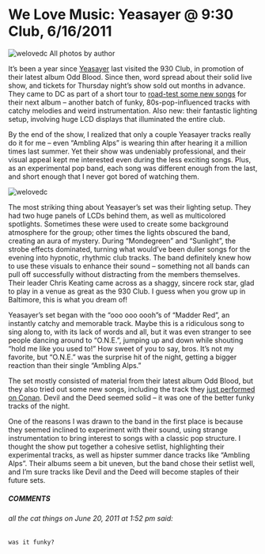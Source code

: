 # We Love Music: Yeasayer @ 9:30 Club, 6/16/2011
![welovedc](/content/images/yeasayer-930-club-6162011-2_5849707409_o.jpg "I AM AUTHOR")
All photos by author

It’s been a year since [Yeasayer](http://www.yeasayer.net/) last visited the 930 Club, in promotion of their latest album Odd Blood. Since then, word spread about their solid live show, and tickets for Thursday night’s show sold out months in advance. They came to DC as part of a short tour to [road-test some new songs](http://www.pitchfork.com/news/42808-video-yeasayer-play-new-songs-live/) for their next album – another batch of funky, 80s-pop-influenced tracks with catchy melodies and weird instrumentation. Also new: their fantastic lighting setup, involving huge LCD displays that illuminated the entire club.

By the end of the show, I realized that only a couple Yeasayer tracks really do it for me – even “Ambling Alps” is wearing thin after hearing it a million times last summer. Yet their show was undeniably professional, and their visual appeal kept me interested even during the less exciting songs. Plus, as an experimental pop band, each song was different enough from the last, and short enough that I never got bored of watching them.

![welovedc](/content/images/yeasayer-930-club-6162011-1_5850260672_o.jpg)

The most striking thing about Yeasayer’s set was their lighting setup. They had two huge panels of LCDs behind them, as well as multicolored spotlights. Sometimes these were used to create some background atmosphere for the group; other times the lights obscured the band, creating an aura of mystery. During “Mondegreen” and “Sunlight”, the strobe effects dominated, turning what would’ve been duller songs for the evening into hypnotic, rhythmic club tracks. The band definitely knew how to use these visuals to enhance their sound – something not all bands can pull off successfully without distracting from the members themselves. Their leader Chris Keating came across as a shaggy, sincere rock star, glad to play in a venue as great as the 930 Club. I guess when you grow up in Baltimore, this is what you dream of!

Yeasayer’s set began with the “ooo ooo oooh”s of “Madder Red”, an instantly catchy and memorable track. Maybe this is a ridiculous song to sing along to, with its lack of words and all, but it was even stranger to see people dancing around to “O.N.E.”, jumping up and down while shouting “hold me like you used to!” How sweet of you to say, bros. It’s not my favorite, but “O.N.E.” was the surprise hit of the night, getting a bigger reaction than their single “Ambling Alps.”

The set mostly consisted of material from their latest album Odd Blood, but they also tried out some new songs, including the track they [just performed on Conan](http://www.pastemagazine.com/articles/2011/05/watch-yeasayer-perform-on-conan.html). Devil and the Deed seemed solid – it was one of the better funky tracks of the night.

One of the reasons I was drawn to the band in the first place is because they seemed inclined to experiment with their sound, using strange instrumentation to bring interest to songs with a classic pop structure. I thought the show put together a cohesive setlist, highlighting their experimental tracks, as well as hipster summer dance tracks like “Ambling Alps”. Their albums seem a bit uneven, but the band chose their setlist well, and I’m sure tracks like Devil and the Deed will become staples of their future sets.

##### COMMENTS

###### all the cat things on June 20, 2011 at 1:52 pm said:
    was it funky?